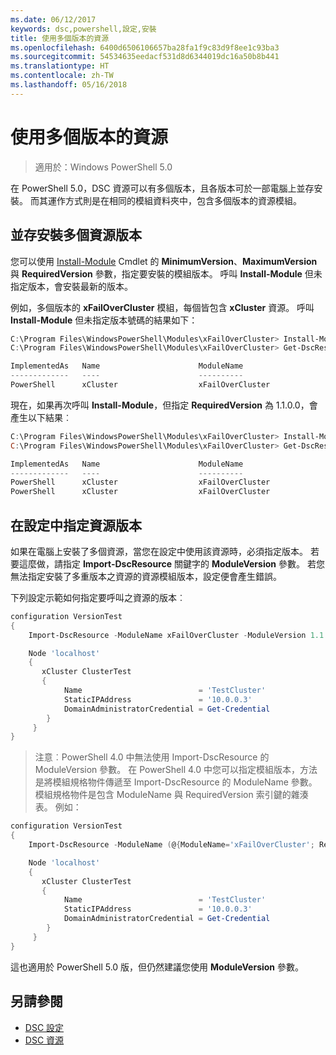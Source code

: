 ```yaml
---
ms.date: 06/12/2017
keywords: dsc,powershell,設定,安裝
title: 使用多個版本的資源
ms.openlocfilehash: 6400d6506106657ba28fa1f9c83d9f8ee1c93ba3
ms.sourcegitcommit: 54534635eedacf531d8d6344019dc16a50b8b441
ms.translationtype: HT
ms.contentlocale: zh-TW
ms.lasthandoff: 05/16/2018
---
```

# <a name="using-resources-with-multiple-versions"></a>使用多個版本的資源

> 適用於：Windows PowerShell 5.0

在 PowerShell 5.0，DSC 資源可以有多個版本，且各版本可於一部電腦上並存安裝。 而其運作方式則是在相同的模組資料夾中，包含多個版本的資源模組。

## <a name="installing-multiple-resource-versions-side-by-side"></a>並存安裝多個資源版本

您可以使用 [Install-Module](https://technet.microsoft.com/library/dn807162.aspx) Cmdlet 的 **MinimumVersion**、**MaximumVersion** 與 **RequiredVersion** 參數，指定要安裝的模組版本。 呼叫 **Install-Module** 但未指定版本，會安裝最新的版本。

例如，多個版本的 **xFailOverCluster** 模組，每個皆包含 **xCluster** 資源。 呼叫 **Install-Module** 但未指定版本號碼的結果如下：

```powershell
C:\Program Files\WindowsPowerShell\Modules\xFailOverCluster> Install-Module xFailOverCluster
C:\Program Files\WindowsPowerShell\Modules\xFailOverCluster> Get-DscResource xCluster

ImplementedAs   Name                      ModuleName                     Version    Properties
-------------   ----                      ----------                     -------    ----------
PowerShell      xCluster                  xFailOverCluster               1.2.0.0    {DomainAdministratorCredential, ...
```

現在，如果再次呼叫 **Install-Module**，但指定 **RequiredVersion** 為 1.1.0.0，會產生以下結果︰

```powershell
C:\Program Files\WindowsPowerShell\Modules\xFailOverCluster> Install-Module xFailOverCluster -RequiredVersion 1.1
C:\Program Files\WindowsPowerShell\Modules\xFailOverCluster> Get-DscResource xCluster

ImplementedAs   Name                      ModuleName                     Version    Properties
-------------   ----                      ----------                     -------    ----------
PowerShell      xCluster                  xFailOverCluster               1.1        {DomainAdministratorCredential, Name, ...
PowerShell      xCluster                  xFailOverCluster               1.2.0.0    {DomainAdministratorCredential, Name, ...
```

## <a name="specifying-a-resource-version-in-a-configuration"></a>在設定中指定資源版本

如果在電腦上安裝了多個資源，當您在設定中使用該資源時，必須指定版本。 若要這麼做，請指定 **Import-DscResource** 關鍵字的 **ModuleVersion** 參數。 若您無法指定安裝了多重版本之資源的資源模組版本，設定便會產生錯誤。

下列設定示範如何指定要呼叫之資源的版本︰

```powershell
configuration VersionTest
{
    Import-DscResource -ModuleName xFailOverCluster -ModuleVersion 1.1

    Node 'localhost'
    {
       xCluster ClusterTest
       {
            Name                          = 'TestCluster'
            StaticIPAddress               = '10.0.0.3'
            DomainAdministratorCredential = Get-Credential
        }
     }
}
```

>注意︰PowerShell 4.0 中無法使用 Import-DscResource 的 ModuleVersion 參數。 在 PowerShell 4.0 中您可以指定模組版本，方法是將模組規格物件傳遞至 Import-DscResource 的 ModuleName 參數。 模組規格物件是包含 ModuleName 與 RequiredVersion 索引鍵的雜湊表。 例如：

```powershell
configuration VersionTest
{
    Import-DscResource -ModuleName (@{ModuleName='xFailOverCluster'; RequiredVersion='1.1'} )

    Node 'localhost'
    {
       xCluster ClusterTest
       {
            Name                          = 'TestCluster'
            StaticIPAddress               = '10.0.0.3'
            DomainAdministratorCredential = Get-Credential
        }
     }
}
```

這也適用於 PowerShell 5.0 版，但仍然建議您使用 **ModuleVersion** 參數。

## <a name="see-also"></a>另請參閱
* [DSC 設定](configurations.md)
* [DSC 資源](resources.md)